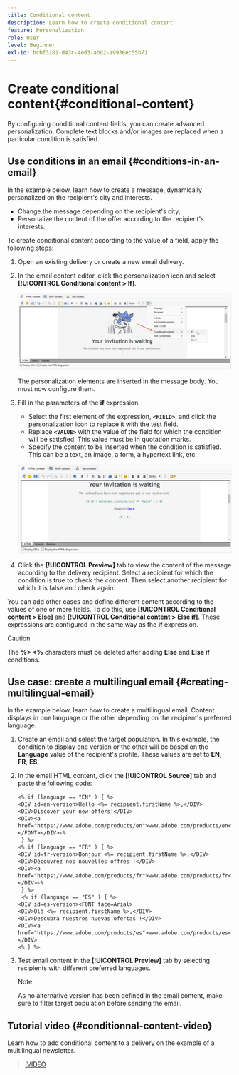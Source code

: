 ```yaml
---
title: Conditional content
description: Learn how to create conditional content
feature: Personalization
role: User
level: Beginner
exl-id: bcbf3101-d43c-4ed3-ab02-a9936ec55b71
---
```

# Create conditional content{#conditional-content}

By configuring conditional content fields, you can create advanced personalization. Complete text blocks and/or images are replaced when a particular condition is satisfied.


## Use conditions in an email {#conditions-in-an-email}

In the example below, learn how to create a message, dynamically personalized on the recipient's city and interests.

* Change the message depending on the recipient's city,
* Personalize the content of the offer according to the recipient's interests.

To create conditional content according to the value of a field, apply the following steps:

1. Open an existing delivery or create a new email delivery.
1. In the email content editor, click the personalization icon and select **[!UICONTROL Conditional content > If]**.

   ![Insert a condition](assets/condition-insert.png)

    The personalization elements are inserted in the message body. You must now configure them.

1. Fill in the parameters of the **if** expression.

    * Select the first element of the expression, **`<FIELD>`**, and click the personalization icon to replace it with the test field.
    * Replace **`<VALUE>`** with the value of the field for which the condition will be satisfied. This value must be in quotation marks.
    * Specify the content to be inserted when the condition is satisfied. This can be a text, an image, a form, a hypertext link, etc.

    ![Condition in an email](assets/condition-in-email.png)

1. Click the **[!UICONTROL Preview]** tab to view the content of the message according to the delivery recipient. Select a recipient for which the condition is true to check the content. Then select another recipient for which it is false and check again.

You can add other cases and define different content according to the values of one or more fields. To do this, use **[!UICONTROL Conditional content > Else]** and **[!UICONTROL Conditional content > Else if]**. These expressions are configured in the same way as the **if** expression.

>[!CAUTION]
>
>The **%> <%** characters must be deleted after adding **Else** and **Else if** conditions.


## Use case: create a multilingual email {#creating-multilingual-email}

In the example below, learn how to create a multilingual email. Content displays in one language or the other depending on the recipient's preferred language.

1. Create an email and select the target population. In this example, the condition to display one version or the other will be based on the **Language** value of the recipient's profile. These values are set to **EN**, **FR**, **ES**.
1. In the email HTML content, click the **[!UICONTROL Source]** tab and paste the following code:

   ```
   <% if (language == "EN" ) { %>
   <DIV id=en-version>Hello <%= recipient.firstName %>,</DIV>
   <DIV>Discover your new offers!</DIV>
   <DIV><a href="https://www.adobe.com/products/en">www.adobe.com/products/en</A></FONT></DIV><%
    } %>
   <% if (language == "FR" ) { %>
   <DIV id=fr-version>Bonjour <%= recipient.firstName %>,</DIV>
   <DIV>Découvrez nos nouvelles offres !</DIV>
   <DIV><a href="https://www.adobe.com/products/fr">www.adobe.com/products/fr</A></DIV><%
    } %>
    <% if (language == "ES" ) { %>
   <DIV id=es-version><FONT face=Arial>
   <DIV>Olà <%= recipient.firstName %>,</DIV>
   <DIV>Descubra nuestros nuevas ofertas !</DIV>
   <DIV><a href="https://www.adobe.com/products/es">www.adobe.com/products/es</A></DIV>
   <% } %>
   ```

1. Test email content in the **[!UICONTROL Preview]** tab by selecting recipients with different preferred languages.

   >[!NOTE]
   >
   >As no alternative version has been defined in the email content, make sure to filter target population before sending the email.

## Tutorial video {#conditionnal-content-video}

Learn how to add conditional content to a delivery on the example of a multilingual newsletter.

>[!VIDEO](https://video.tv.adobe.com/v/335682?quality=12)
